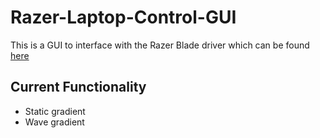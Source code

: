 # Razer-Laptop-Control-GUI

This is a GUI to interface with the Razer Blade driver which can be found [here](https://github.com/rnd-ash/razer-laptop-control)

## Current Functionality
 - Static gradient
 - Wave gradient